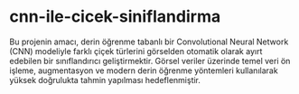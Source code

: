 # cnn-ile-cicek-siniflandirma
Bu projenin amacı, derin öğrenme tabanlı bir Convolutional Neural Network (CNN) modeliyle farklı çiçek türlerini görselden otomatik olarak ayırt edebilen bir sınıflandırıcı geliştirmektir. Görsel veriler üzerinde temel veri ön işleme, augmentasyon ve modern derin öğrenme yöntemleri kullanılarak yüksek doğrulukta tahmin yapılması hedeflenmiştir.
